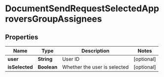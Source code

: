 

# DocumentSendRequestSelectedApproversGroupAssignees


## Properties

Name | Type | Description | Notes
------------ | ------------- | ------------- | -------------
**user** | **String** | User ID |  [optional]
**isSelected** | **Boolean** | Whether the user is selected |  [optional]



